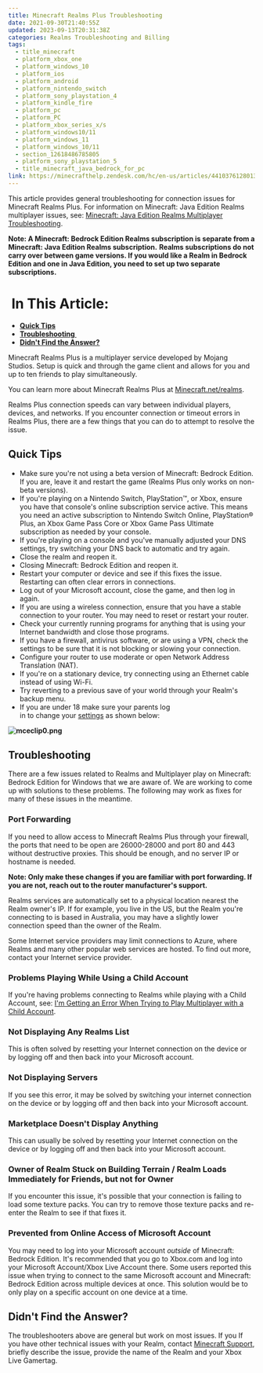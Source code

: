 ```yaml
---
title: Minecraft Realms Plus Troubleshooting
date: 2021-09-30T21:40:55Z
updated: 2023-09-13T20:31:38Z
categories: Realms Troubleshooting and Billing
tags:
  - title_minecraft
  - platform_xbox_one
  - platform_windows_10
  - platform_ios
  - platform_android
  - platform_nintendo_switch
  - platform_sony_playstation_4
  - platform_kindle_fire
  - platform_pc
  - platform_PC
  - platform_xbox_series_x/s
  - platform_windows10/11
  - platform_windows_11
  - platform_windows_10/11
  - section_12618486785805
  - platform_sony_playstation_5
  - title_minecraft_java_bedrock_for_pc
link: https://minecrafthelp.zendesk.com/hc/en-us/articles/4410376128013-Minecraft-Realms-Plus-Troubleshooting
---
```


This article provides general troubleshooting for connection issues for Minecraft Realms Plus. For information on Minecraft: Java Edition Realms multiplayer issues, see: [Minecraft: Java Edition Realms Multiplayer Troubleshooting](https://help.minecraft.net/hc/en-us/articles/4410380333453).

**Note: A Minecraft: Bedrock Edition Realms subscription is separate from a Minecraft: Java Edition Realms subscription.** **Realms subscriptions do not carry over between game versions. If you would like a Realm in Bedrock Edition and one in Java Edition, you need to set up two separate subscriptions.**

#  In This Article:

-   [**Quick Tips**](https://minecrafthelp.zendesk.com/hc/en-us/articles/4410376128013-Minecraft-Realms-Plus-Troubleshooting#h_01FGWAJGN0M6SW5D02X1BYDWHP)
-   **[Troubleshooting ](https://minecrafthelp.zendesk.com/hc/en-us/articles/4410376128013-Minecraft-Realms-Plus-Troubleshooting#h_01FGWAJT830V76J477JDM3YV18)**
-   **[Didn\'t Find the Answer?](https://minecrafthelp.zendesk.com/hc/en-us/articles/4410376128013-Minecraft-Realms-Plus-Troubleshooting#h_01FGWAKA2T64GAQZ14898CQM2G)**

Minecraft Realms Plus is a multiplayer service developed by Mojang Studios. Setup is quick and through the game client and allows for you and up to ten friends to play simultaneously.

You can learn more about Minecraft Realms Plus at [Minecraft.net/realms](https://www.minecraft.net/en-us/realms).

Realms Plus connection speeds can vary between individual players, devices, and networks. If you encounter connection or timeout errors in Realms Plus, there are a few things that you can do to attempt to resolve the issue.

## Quick Tips

-   Make sure you're not using a beta version of Minecraft: Bedrock Edition. If you are, leave it and restart the game (Realms Plus only works on non-beta versions).
-   If you're playing on a Nintendo Switch, PlayStation™, or Xbox, ensure you have that console's online subscription service active. This means you need an active subscription to Nintendo Switch Online, PlayStation® Plus, an Xbox Game Pass Core or Xbox Game Pass Ultimate subscription as needed by your console.
-   If you\'re playing on a console and you\'ve manually adjusted your DNS settings, try switching your DNS back to automatic and try again.
-   Close the realm and reopen it.
-   Closing Minecraft: Bedrock Edition and reopen it.
-   Restart your computer or device and see if this fixes the issue. Restarting can often clear errors in connections.
-   Log out of your Microsoft account, close the game, and then log in again.
-   If you are using a wireless connection, ensure that you have a stable connection to your router. You may need to reset or restart your router.
-   Check your currently running programs for anything that is using your Internet bandwidth and close those programs.
-   If you have a firewall, antivirus software, or are using a VPN, check the settings to be sure that it is not blocking or slowing your connection.
-   Configure your router to use moderate or open Network Address Translation (NAT).
-   If you're on a stationary device, try connecting using an Ethernet cable instead of using Wi-Fi.
-   Try reverting to a previous save of your world through your Realm's backup menu.
-   If you are under 18 make sure your parents log in to change your [settings](https://account.xbox.com/settings) as shown below: 

**![mceclip0.png](https://minecrafthelp.zendesk.com/hc/article_attachments/4410380134669)**

## Troubleshooting

There are a few issues related to Realms and Multiplayer play on Minecraft: Bedrock Edition for Windows that we are aware of. We are working to come up with solutions to these problems. The following may work as fixes for many of these issues in the meantime.

### Port Forwarding

If you need to allow access to Minecraft Realms Plus through your firewall, the ports that need to be open are 26000-28000 and port 80 and 443 without destructive proxies. This should be enough, and no server IP or hostname is needed.

**Note: Only make these changes if you are familiar with port forwarding. If you are not, reach out to the router manufacturer's support.**

Realms services are automatically set to a physical location nearest the Realm owner\'s IP. If for example, you live in the US, but the Realm you\'re connecting to is based in Australia, you may have a slightly lower connection speed than the owner of the Realm.

Some Internet service providers may limit connections to Azure, where Realms and many other popular web services are hosted. To find out more, contact your Internet service provider.

### Problems Playing While Using a Child Account

If you're having problems connecting to Realms while playing with a Child Account, see: [I'm Getting an Error When Trying to Play Multiplayer with a Child Account](https://help.minecraft.net/hc/en-us/articles/360042221252-I-m-Getting-an-Error-When-Trying-to-Play-Realms-with-a-Child-Account).   

### Not Displaying Any Realms List

This is often solved by resetting your Internet connection on the device or by logging off and then back into your Microsoft account.

### Not Displaying Servers

If you see this error, it may be solved by switching your internet connection on the device or by logging off and then back into your Microsoft account.

### Marketplace Doesn't Display Anything

This can usually be solved by resetting your Internet connection on the device or by logging off and then back into your Microsoft account.

### Owner of Realm Stuck on Building Terrain / Realm Loads Immediately for Friends, but not for Owner

If you encounter this issue, it's possible that your connection is failing to load some texture packs. You can try to remove those texture packs and re-enter the Realm to see if that fixes it.

### Prevented from Online Access of Microsoft Account

You may need to log into your Microsoft account *outside* of Minecraft: Bedrock Edition. It's recommended that you go to Xbox.com and log into your Microsoft Account/Xbox Live Account there. Some users reported this issue when trying to connect to the same Microsoft account and Minecraft: Bedrock Edition across multiple devices at once. This solution would be to only play on a specific account on one device at a time.

## Didn't Find the Answer?

The troubleshooters above are general but work on most issues. If you If you have other technical issues with your Realm, contact [Minecraft Support](https://aka.ms/Minecraft-Support), briefly describe the issue, provide the name of the Realm and your Xbox Live Gamertag.
